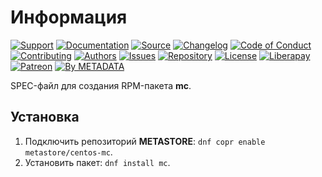 # Информация

[![Support](https://cdn-storage.github.io/images/badges/info.support.svg)](https://sysadmins.community/)
[![Documentation](https://cdn-storage.github.io/images/badges/info.documentation.svg)](https://sysadmins.wiki/)
[![Source](https://cdn-storage.github.io/images/badges/info.source.svg)](https://github.com/factory-01/centos-mc)
[![Changelog](https://cdn-storage.github.io/images/badges/info.changelog.svg)](CHANGELOG.md)
[![Code of Conduct](https://cdn-storage.github.io/images/badges/info.coc.svg)](https://metainfo.github.io/coc/)
[![Contributing](https://cdn-storage.github.io/images/badges/info.contributing.svg)](https://metainfo.github.io/contributing/)
[![Authors](https://cdn-storage.github.io/images/badges/info.authors.svg)](AUTHORS)
[![Issues](https://cdn-storage.github.io/images/badges/info.issues.svg)](https://github.com/factory-01/centos-mc/issues)
[![Repository](https://cdn-storage.github.io/images/badges/repository.rpm.svg)](https://copr.fedorainfracloud.org/coprs/metastore/centos-mc/)
[![License](https://cdn-storage.github.io/images/badges/license.gpl-3.0.svg)](LICENSE)
[![Liberapay](https://cdn-storage.github.io/images/badges/donate.liberapay.svg)](https://liberapay.com/metadata/donate)
[![Patreon](https://cdn-storage.github.io/images/badges/donate.patreon.svg)](https://patreon.com/metadata)
[![By METADATA](https://cdn-storage.github.io/images/badges/by.metadata.svg)](https://metadata.foundation/)

SPEC-файл для создания RPM-пакета **mc**.

## Установка

1. Подключить репозиторий **METASTORE**: `dnf copr enable metastore/centos-mc`.
2. Установить пакет: `dnf install mc`.

